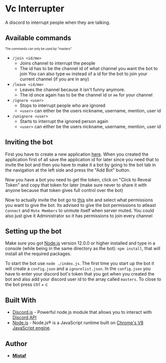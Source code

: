 # Vc Interrupter

A discord to interrupt people when they are talking.

## Available commands

<sup><sub>The commands can only be used by "masters"</sup></sub>

- `/join <id/me>`
    - Joins channel to interrupt the people
    - The id has to be the channel id of what channel you want the bot to join
    You can also type `me` instead of a id for the bot to join your current channel (if you are in any)
- `/leave <id/me>`
    - Leaves the channel because it isn't funny anymore.
    - The id once again has to be the channel id or `me` for your channel
- `/ignore <user>`
    - Stops to interrupt people who are ignored
    - `<user>` can either be the users nickname, username, mention, user id
- `/unignore <user>`
    - Starts to interrupt the ignored person again
    - `<user>` can either be the users nickname, username, mention, user id

## Inviting the bot

First you have to create a new application [here](https://discord.com/developers/applications).
When you created the application first of all save the application id for later since you need that to invite the bot and then you have to make it a bot by going to the bot tab in the navigation at the left side and press the "Add Bot" button.

Now you have a bot you need to get the token, click on "Click to Reveal Token" and copy that token for later (make sure never to share it with anyone because that token gives full control over the bot)

Now to actually invite the bot go to [this](https://discordapi.com/permissions.html) site and select what permissions you want to give the bot. Its advised to give the bot permissions to atleast `Connect` and `Mute Members` to unmute itself when server muted.
You could also just give it Administrator so it has permissions to join every channel

## Setting up the bot


Make sure you got [Node.js](https://nodejs.org/) version 12.0.0 or higher installed and type in a console (while being in the same directory as the bot): `npm install`, that will install all the required packages.

To start the bot use `node ./index.js`.
The first time you start up the bot it will create a `config.json` and a `ignorelist.json`.
In the `config.json` you have to enter your discord bot's token that you got when you created the bot and also add your discord user id to the array called `masters`.
To close to the bot press ctrl + c


## Built With

* [Discord.js](https://discord.js.org/) - Powerful node.js module that allows you to interact with [Discord API](https://discordapp.com/developers/docs/intro)
* [Node.js](https://nodejs.org/) - Node.js® is a JavaScript runtime built on [Chrome's V8 JavaScript engine](https://v8.dev/).


## Author

* [**Mistaf**](https://github.com/Mistaf)
